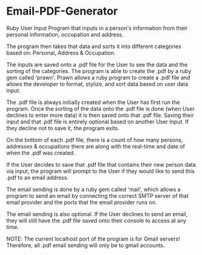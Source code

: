 # Email-PDF-Generator

Ruby User Input Program that inputs in a person's information from their personal information, occupation and address.

The program then takes that data and sorts it into different categories based on: Personal, Address & Occupation.

The inputs are saved onto a .pdf file for the User to see the data and the sorting of the categories. The program is able to create the .pdf by a ruby gem called 'prawn'. Prawn allows a ruby program to create a .pdf file and allows the developer to format, stylize, and sort data based on user data input.

The .pdf file is always initially created when the User has first run the program. Once the sorting of the data onto the .pdf file is done (when User declines to enter more data) it is then saved onto that .pdf file. Saving their input and that .pdf file is entirely optional based on another User Input. If they decline not to save it, the program exits.

On the bottom of each .pdf file, there is a count of how many persons, addresses & occupations there are along with the real-time and date of when the .pdf was created.

If the User decides to save that .pdf file that contains their new person data via input, the program will prompt to the User if they would like to send this .pdf to an email address.

The email sending is done by a ruby gem called 'mail', which allows a program to send an email by connecting the correct SMTP server of that email provider and the ports that the email provider runs on.

The email sending is also optional. If the User declines to send an email, they will still have the .pdf file saved onto their console to access at any time.


NOTE: The current localhost port of the program is for Gmail servers! Therefore, all .pdf email sending will only be to gmail accounts.
